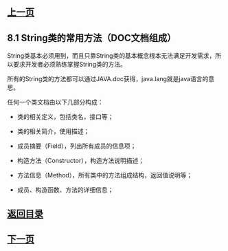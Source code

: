 ## [上一页](course24)

## 8.1 String类的常用方法（DOC文档组成）

String类基本必须用到，而且只靠String类的基本概念根本无法满足开发需求，所以要求开发者必须熟练掌握String类的方法。

所有的String类的方法都可以通过JAVA.doc获得，java.lang就是java语言的意思。

任何一个类文档由以下几部分构成：

- 类的相关定义，包括类名，接口等；

- 类的相关简介，使用描述；

- 成员摘要（Field），列出所有成员的信息项；

- 构造方法（Constructor），构造方法说明描述；

- 方法信息（Method），所有类中的方法组成结构，返回值说明等；

- 成员、构造函数、方法的详细信息；


## [返回目录](https://wuchengcheng110120.github.io/learnJava)
## [下一页](course26)

